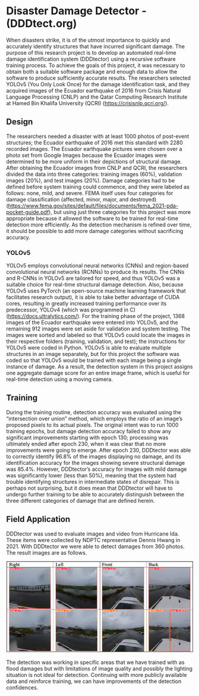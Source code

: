 # Disaster Damage Detector - (DDDtect.org)

When disasters strike, it is of the utmost importance to quickly and accurately identify structures that have incurred significant damage. The purpose of this research project is to develop an automated real-time damage identification system (DDDtector) using a recursive software training process. To achieve the goals of this project, it was necessary to obtain both a suitable software package and enough data to allow the software to produce sufficiently accurate results. The researchers selected YOLOv5 (You Only Look Once) for the damage identification task, and they acquired images of the Ecuador earthquake of 2016 from Crisis Natural Language Processing (CNLP) and the Qatar Computing Research Institute at Hamed Bin Khalifa University (QCRI) (https://crisisnlp.qcri.org/).

## Design

The researchers needed a disaster with at least 1000 photos of post-event structures; the Ecuador earthquake of 2016 met this standard with 2280 recorded images. The Ecuador earthquake pictures were chosen over a photo set from Google Images because the Ecuador images were determined to be more uniform in their depictions of structural damage. After obtaining the Ecuador images from CNLP and QCRI, the researchers divided the data into three categories: training images (60%), validation images (20%), and test images (20%). Damage categories had to be defined before system training could commence, and they were labeled as follows: none, mild, and severe. FEMA itself uses four categories for damage classification (affected, minor, major, and destroyed) (https://www.fema.gov/sites/default/files/documents/fema_2021-pda-pocket-guide.pdf), but using just three categories for this project was more appropriate because it allowed the software to be trained for real-time detection more efficiently. As the detection mechanism is refined over time, it should be possible to add more damage categories without sacrificing accuracy.

### YOLOv5

YOLOv5 employs convolutional neural networks (CNNs) and region-based convolutional neural networks (RCNNs) to produce its results. The CNNs and R-CNNs in YOLOv5 are tailored for speed, and thus YOLOv5 was a suitable choice for real-time structural damage detection. Also, because YOLOv5 uses PyTorch (an open-source machine learning framework that facilitates research output), it is able to take better advantage of CUDA cores, resulting in greatly increased training performance over its predecessor, YOLOv4 (which was programmed in C) (https://docs.ultralytics.com/). For the training phase of the project, 1368 images of the Ecuador earthquake were entered into YOLOv5, and the remaining 912 images were set aside for validation and system testing. The images were sorted and labeled so that YOLOv5 could locate the images in their respective folders (training, validation, and test); the instructions for YOLOv5 were coded in Python. YOLOv5 is able to evaluate multiple structures in an image separately, but for this project the software was coded so that YOLOv5 would be trained with each image being a single instance of damage. As a result, the detection system in this project assigns one aggregate damage score for an entire image frame, which is useful for real-time detection using a moving camera.

## Training

During the training routine, detection accuracy was evaluated using the “intersection over union” method, which employs the ratio of an image’s proposed pixels to its actual pixels. The original intent was to run 1000 training epochs, but damage detection accuracy failed to show any significant improvements starting with epoch 130; processing was ultimately ended after epoch 230, when it was clear that no more improvements were going to emerge. After epoch 230, DDDtector was able to correctly identify 96.8% of the images displaying no damage, and its identification accuracy for the images showing severe structural damage was 85.4%. However, DDDtector’s accuracy for images with mild damage was significantly lower (less than 50%), meaning that the system had trouble identifying structures in intermediate states of disrepair. This is perhaps not surprising, but it does mean that DDDtector will have to undergo further training to be able to accurately distinguish between the three different categories of damage that are defined herein.

## Field Application

DDDtector was used to evaluate images and video from Hurricane Ida. These items were collected by NDPTC representative Dennis Hwang in 2021. With DDDtector we were able to detect damages from 360 photos. The result images are as follows. 

![DDDtectResults](DDDtectFieldApplication.png)

The detection was working in specific areas that we have trained with as flood damages but with limitations of image quality and possibly the lighting situation is not ideal for detection. Continuing with more publicly available data and reinforce training, we can have improvements of the detection confidences. 


